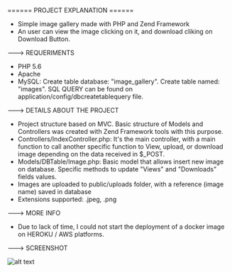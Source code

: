 
====== PROJECT EXPLANATION ======

- Simple image gallery made with PHP and Zend Framework
- An user can view the image clicking on it, and download cliking on Download Button.

---> REQUERIMENTS

- PHP 5.6
- Apache
- MySQL: Create table database: "image_gallery". Create table named: "images". SQL QUERY can be found on application/config/dbcreatetablequery file.

---> DETAILS ABOUT THE PROJECT

- Project structure based on MVC. Basic structure of Models and Controllers was created with Zend Framework tools with this purpose.
- Controllers/IndexController.php: It's the main controller, with a main function to call another specific function to View, upload, or download image depending on the data received in $_POST.
- Models/DBTable/Image.php: Basic model that allows insert new image on database. Specific methods to update "Views" and "Downloads" fields values.
- Images are uploaded to public/uploads folder, with a reference (image name) saved in database
- Extensions supported: .jpeg, .png


---> MORE INFO

- Due to lack of time, I could not start the deployment of a docker image on HEROKU / AWS platforms. 

---> SCREENSHOT

![alt text](http://oi64.tinypic.com/350jed4.jpg)
